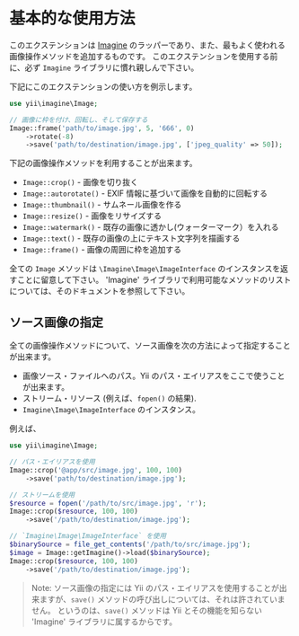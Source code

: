 基本的な使用方法
================

このエクステンションは [Imagine](https://imagine.readthedocs.org/) のラッパーであり、また、最もよく使われる画像操作メソッドを追加するものです。
このエクステンションを使用する前に、必ず `Imagine` ライブラリに慣れ親しんで下さい。

下記にこのエクステンションの使い方を例示します。

```php
use yii\imagine\Image;

// 画像に枠を付け、回転し、そして保存する
Image::frame('path/to/image.jpg', 5, '666', 0)
    ->rotate(-8)
    ->save('path/to/destination/image.jpg', ['jpeg_quality' => 50]);
```

下記の画像操作メソッドを利用することが出来ます。

- `Image::crop()` - 画像を切り抜く
- `Image::autorotate()` - EXIF 情報に基づいて画像を自動的に回転する
- `Image::thumbnail()` - サムネール画像を作る
- `Image::resize()` - 画像をリサイズする
- `Image::watermark()` - 既存の画像に透かし(ウォーターマーク）を入れる
- `Image::text()` - 既存の画像の上にテキスト文字列を描画する
- `Image::frame()` - 画像の周囲に枠を追加する

全ての `Image` メソッドは `\Imagine\Image\ImageInterface` のインスタンスを返すことに留意して下さい。
'Imagine' ライブラリで利用可能なメソッドのリストについては、そのドキュメントを参照して下さい。


## ソース画像の指定

全ての画像操作メソッドについて、ソース画像を次の方法によって指定することが出来ます。

- 画像ソース・ファイルへのパス。Yii のパス・エイリアスをここで使うことが出来ます。
- ストリーム・リソース (例えば、`fopen()` の結果).
- `Imagine\Image\ImageInterface` のインスタンス。

例えば、

```php
use yii\imagine\Image;

// パス・エイリアスを使用
Image::crop('@app/src/image.jpg', 100, 100)
    ->save('path/to/destination/image.jpg');

// ストリームを使用
$resource = fopen('/path/to/src/image.jpg', 'r');
Image::crop($resource, 100, 100)
    ->save('/path/to/destination/image.jpg');

// `Imagine\Image\ImageInterface` を使用
$binarySource = file_get_contents('/path/to/src/image.jpg');
$image = Image::getImagine()->load($binarySource);
Image::crop($resource, 100, 100)
    ->save('/path/to/destination/image.jpg');
```

> Note: ソース画像の指定には Yii のパス・エイリアスを使用することが出来ますが、`save()` メソッドの呼び出しについては、それは許されていません。
  というのは、`save()` メソッドは Yii とその機能を知らない 'Imagine' ライブラリに属するからです。
